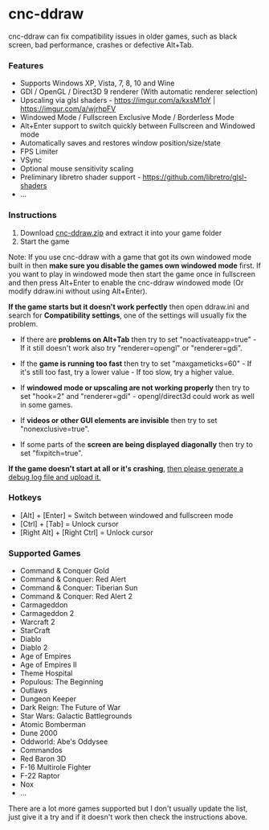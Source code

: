 # cnc-ddraw
cnc-ddraw can fix compatibility issues in older games, such as black screen, bad performance, crashes or defective Alt+Tab.

### Features

 - Supports Windows XP, Vista, 7, 8, 10 and Wine
 - GDI / OpenGL / Direct3D 9 renderer (With automatic renderer selection)
 - Upscaling via glsl shaders - https://imgur.com/a/kxsM1oY | https://imgur.com/a/wjrhpFV
 - Windowed Mode / Fullscreen Exclusive Mode / Borderless Mode
 - Alt+Enter support to switch quickly between Fullscreen and Windowed mode
 - Automatically saves and restores window position/size/state
 - FPS Limiter
 - VSync
 - Optional mouse sensitivity scaling
 - Preliminary libretro shader support - https://github.com/libretro/glsl-shaders
 - ...
 
### Instructions

1. Download [cnc-ddraw.zip](https://github.com/CnCNet/cnc-ddraw/releases/latest/download/cnc-ddraw.zip) and extract it into your game folder
2. Start the game


Note: If you use cnc-ddraw with a game that got its own windowed mode built in then **make sure you disable the games own windowed mode** first. If you want to play in windowed mode then start the game once in fullscreen and then press Alt+Enter to enable the cnc-ddraw windowed mode (Or modify ddraw.ini without using Alt+Enter).

**If the game starts but it doesn't work perfectly** then open ddraw.ini and search for **Compatibility settings**, one of the settings will usually fix the problem.


- If there are **problems on Alt+Tab** then try to set "noactivateapp=true" - If it still doesn't work also try "renderer=opengl" or "renderer=gdi".

- If the **game is running too fast** then try to set "maxgameticks=60" - If it's still too fast, try a lower value - If too slow, try a higher value.

- If **windowed mode or upscaling are not working properly** then try to set "hook=2" and "renderer=gdi" - opengl/direct3d could work as well in some games. 

- If **videos or other GUI elements are invisible** then try to set "nonexclusive=true".

- If some parts of the **screen are being displayed diagonally** then try to set "fixpitch=true".


**If the game doesn't start at all or it's crashing**, [then please generate a debug log file and upload it.](https://github.com/CnCNet/cnc-ddraw/issues/44)  

### Hotkeys
* [Alt] + [Enter]                  = Switch between windowed and fullscreen mode
* [Ctrl] + [Tab]                    = Unlock cursor
* [Right Alt] + [Right Ctrl]  = Unlock cursor

### Supported Games

 - Command & Conquer Gold
 - Command & Conquer: Red Alert
 - Command & Conquer: Tiberian Sun
 - Command & Conquer: Red Alert 2
 - Carmageddon
 - Carmageddon 2
 - Warcraft 2
 - StarCraft
 - Diablo
 - Diablo 2
 - Age of Empires
 - Age of Empires II
 - Theme Hospital
 - Populous: The Beginning
 - Outlaws
 - Dungeon Keeper
 - Dark Reign: The Future of War
 - Star Wars: Galactic Battlegrounds
 - Atomic Bomberman
 - Dune 2000
 - Oddworld: Abe's Oddysee
 - Commandos
 - Red Baron 3D
 - F-16 Multirole Fighter
 - F-22 Raptor
 - Nox
 - ...

There are a lot more games supported but I don't usually update the list, just give it a try and if it doesn't work then check the instructions above.
